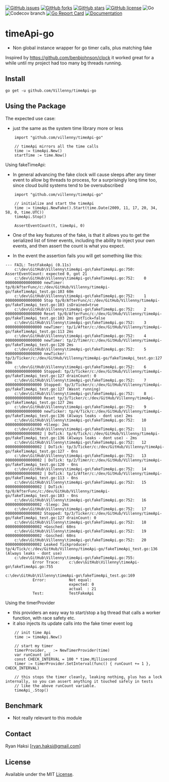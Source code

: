 [![GitHub issues](https://img.shields.io/github/issues/Villenny/timeApi-go)](https://github.com/Villenny/timeApi-go/issues)
[![GitHub forks](https://img.shields.io/github/forks/Villenny/timeApi-go)](https://github.com/Villenny/timeApi-go/network)
[![GitHub stars](https://img.shields.io/github/stars/Villenny/timeApi-go)](https://github.com/Villenny/timeApi-go/stargazers)
[![GitHub license](https://img.shields.io/github/license/Villenny/timeApi-go)](https://github.com/Villenny/timeApi-go/blob/master/LICENSE)
![Go](https://github.com/Villenny/timeApi-go/workflows/Go/badge.svg?branch=master)
![Codecov branch](https://img.shields.io/codecov/c/github/villenny/timeApi-go/master)
[![Go Report Card](https://goreportcard.com/badge/github.com/Villenny/timeApi-go)](https://goreportcard.com/report/github.com/Villenny/timeApi-go)
[![Documentation](https://godoc.org/github.com/Villenny/timeApi-go?status.svg)](http://godoc.org/github.com/Villenny/timeApi-go)

# timeApi-go
- Non global instance wrapper for go timer calls, plus matching fake

Inspired by https://github.com/benbjohnson/clock it worked great for a while until my project had too many bg threads running.


## Install

```
go get -u github.com/Villenny/timeApi-go
```


## Using the Package

The expected use case:
- just the same as the system time library more or less
```
	import "github.com/villenny/timeApi-go"

    // timeApi mirrors all the time calls
    time := timeApi.New()
	startTime := time.Now()
```

Using fakeTimeApi:
- In general advancing the fake clock will cause sleeps after any timer event to allow bg threads to process, for a surprisingly long time too, since cloud build systems tend to be oversubscribed
```
	import "github.com/villenny/timeApi-go"

    // initialize and start the timeApi
	time := timeApi.NewFake().Start(time.Date(2009, 11, 17, 20, 34, 58, 0, time.UTC))
	timeApi.Stop()

	AssertEventCount(t, timeApi, 0)    

```

- One of the key features of the fake, is that it allows you to get the serialized list of timer events, including the ability to inject your own events, and then assert the count is what you expect.

- In the event the assertion fails you will get something like this:
```
--- FAIL: TestFakeApi (0.11s)
    c:\dev\GitHub\Villenny\timeApi-go\fakeTimeApi.go:750: AssertEventCount: expected 0, got 21
    c:\dev\GitHub\Villenny\timeApi-go\fakeTimeApi.go:752:    0 0000000000000000 newTimer: tp/0/AfterFunc/c:/dev/GitHub/Villenny/timeApi-go/fakeTimeApi_test.go:103 60m
    c:\dev\GitHub\Villenny\timeApi-go\fakeTimeApi.go:752:    1 0000000000000000 Stop tp/0/AfterFunc/c:/dev/GitHub/Villenny/timeApi-go/fakeTimeApi_test.go:103 isDrained=true
    c:\dev\GitHub\Villenny\timeApi-go\fakeTimeApi.go:752:    2 0000000000000000 Reset tp/0/AfterFunc/c:/dev/GitHub/Villenny/timeApi-go/fakeTimeApi_test.go:103 2ms gotTick=false
    c:\dev\GitHub\Villenny\timeApi-go\fakeTimeApi.go:752:    3 0000000000000000 newTimer: tp/1/After/c:/dev/GitHub/Villenny/timeApi-go/fakeTimeApi_test.go:113 2ms
    c:\dev\GitHub\Villenny\timeApi-go\fakeTimeApi.go:752:    4 0000000000000000 newTimer: tp/2/Timer/c:/dev/GitHub/Villenny/timeApi-go/fakeTimeApi_test.go:120 2ms
    c:\dev\GitHub\Villenny\timeApi-go\fakeTimeApi.go:752:    5 0000000000000000 newTicker: tp/3/Ticker/c:/dev/GitHub/Villenny/timeApi-go/fakeTimeApi_test.go:127 60m
    c:\dev\GitHub\Villenny\timeApi-go\fakeTimeApi.go:752:    6 0000000000000000 Stopped: tp/3/Ticker/c:/dev/GitHub/Villenny/timeApi-go/fakeTimeApi_test.go:127 drainCount: 0
    c:\dev\GitHub\Villenny\timeApi-go\fakeTimeApi.go:752:    7 0000000000000000 Stopped: tp/3/Ticker/c:/dev/GitHub/Villenny/timeApi-go/fakeTimeApi_test.go:127 (Wasnt running)
    c:\dev\GitHub\Villenny\timeApi-go\fakeTimeApi.go:752:    8 0000000000000000 Reset tp/3/Ticker/c:/dev/GitHub/Villenny/timeApi-go/fakeTimeApi_test.go:127 2ms
    c:\dev\GitHub\Villenny\timeApi-go\fakeTimeApi.go:752:    9 0000000000000000 newTicker: tp/4/Tick/c:/dev/GitHub/Villenny/timeApi-go/fakeTimeApi_test.go:136 (Always leaks - dont use) 2ms
    c:\dev\GitHub\Villenny\timeApi-go\fakeTimeApi.go:752:   10 0000000000000000 +Sleep: 2ms
    c:\dev\GitHub\Villenny\timeApi-go\fakeTimeApi.go:752:   11 0000000000000002 | DoTick: tp/4/Tick/c:/dev/GitHub/Villenny/timeApi-go/fakeTimeApi_test.go:136 (Always leaks - dont use) - 2ms
    c:\dev\GitHub\Villenny\timeApi-go\fakeTimeApi.go:752:   12 0000000000000002 | DoTick: tp/3/Ticker/c:/dev/GitHub/Villenny/timeApi-go/fakeTimeApi_test.go:127 - 0ns
    c:\dev\GitHub\Villenny\timeApi-go\fakeTimeApi.go:752:   13 0000000000000002 | DoTick: tp/2/Timer/c:/dev/GitHub/Villenny/timeApi-go/fakeTimeApi_test.go:120 - 0ns
    c:\dev\GitHub\Villenny\timeApi-go\fakeTimeApi.go:752:   14 0000000000000002 | DoTick: tp/1/After/c:/dev/GitHub/Villenny/timeApi-go/fakeTimeApi_test.go:113 - 0ns
    c:\dev\GitHub\Villenny\timeApi-go\fakeTimeApi.go:752:   15 0000000000000002 | DoTick: tp/0/AfterFunc/c:/dev/GitHub/Villenny/timeApi-go/fakeTimeApi_test.go:103 - 0ns
    c:\dev\GitHub\Villenny\timeApi-go\fakeTimeApi.go:752:   16 0000000000000002 -Sleep: 2ms
    c:\dev\GitHub\Villenny\timeApi-go\fakeTimeApi.go:752:   17 0000000000000002 Stopped: tp/3/Ticker/c:/dev/GitHub/Villenny/timeApi-go/fakeTimeApi_test.go:127 drainCount: 0
    c:\dev\GitHub\Villenny\timeApi-go\fakeTimeApi.go:752:   18 0000000000000002 +Gosched: 60ns
    c:\dev\GitHub\Villenny\timeApi-go\fakeTimeApi.go:752:   19 0000000000000002 -Gosched: 60ns
    c:\dev\GitHub\Villenny\timeApi-go\fakeTimeApi.go:752:   20 0000000000000002 Leaked Tickproducer: tp/4/Tick/c:/dev/GitHub/Villenny/timeApi-go/fakeTimeApi_test.go:136 (Always leaks - dont use)
    c:\dev\GitHub\Villenny\timeApi-go\fakeTimeApi.go:755: 
        	Error Trace:	c:\dev\GitHub\Villenny\timeApi-go\fakeTimeApi.go:755
        	            				c:\dev\GitHub\Villenny\timeApi-go\fakeTimeApi_test.go:169
        	Error:      	Not equal: 
        	            	expected: 0
        	            	actual  : 21
        	Test:       	TestFakeApi
```

Using the timerProvider
- this providers an easy way to start/stop a bg thread that calls a worker function, with race safety etc.
- it also injects its update calls into the fake timer event log

```
    // init time Api
	time := timeApi.New()

    // start my timer
	timerProvider, _ := NewTimerProvider(time)
	var runCount int
	const CHECK_INTERVAL = 100 * time.Millisecond
	timer := timerProvider.SetInterval(func() { runCount += 1 }, CHECK_INTERVAL)

    // this stops the timer cleanly, leaking nothing, plus has a lock internally, so you can assert anything it touched safely in tests
    // like the above runCount variable.
	timeApi_.Stop()
```


## Benchmark
- Not really relevant to this module


## Contact

Ryan Haksi [ryan.haksi@gmail.com]

## License

Available under the MIT [License](/LICENSE).
